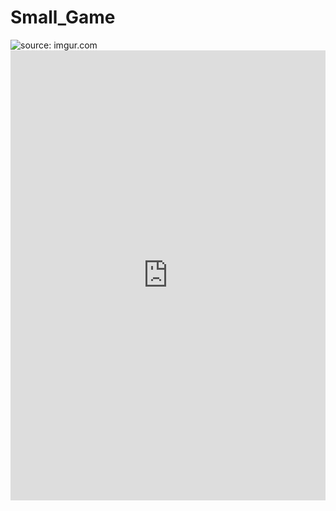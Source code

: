 # Small_Game

<img src="http://i.imgur.com/HpIIsLM.gif" title="source: imgur.com" />

<iframe class="imgur-embed" width="100%" height="720" frameborder="0" src="http://i.imgur.com/HpIIsLM.gifv#embed"></iframe>
